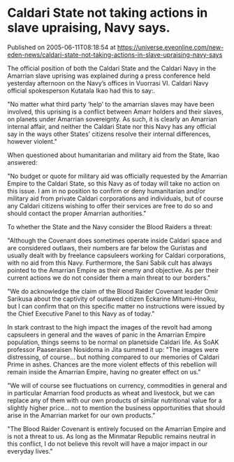 # Caldari State not taking actions in slave upraising, Navy says.
Published on 2005-06-11T08:18:54 at https://universe.eveonline.com/new-eden-news/caldari-state-not-taking-actions-in-slave-upraising-navy-says

The official position of both the Caldari State and the Caldari Navy in the Amarrian slave uprising was explained during a press conference held yesterday afternoon on the Navy’s offices in Vuorrasi VI. Caldari Navy official spokesperson Kutatala Ikao had this to say:.   
  
"No matter what third party ‘help’ to the amarrian slaves may have been involved, this uprising is a conflict between Amarr holders and their slaves, on planets under Amarrian sovereignty. As such, it is clearly an Amarrian internal affair, and neither the Caldari State nor this Navy has any official say in the ways other States’ citizens resolve their internal differences, however violent."   
  
When questioned about humanitarian and military aid from the State, Ikao answered:   
  
"No budget or quote for military aid was officially requested by the Amarrian Empire to the Caldari State, so this Navy as of today will take no action on this issue. I am in no position to confirm or deny humanitarian and/or military aid from private Caldari corporations and individuals, but of course any Caldari citizens wishing to offer their services are free to do so and should contact the proper Amarrian authorities."   
  
To whether the State and the Navy consider the Blood Raiders a threat:   
  
"Although the Covenant does sometimes operate inside Caldari space and are considered outlaws, their numbers are far below the Guristas and usually dealt with by freelance capsuleers working for Caldari corporations, with no aid from this Navy. Furthermore, the Sani Sabik cult has always pointed to the Amarrian Empire as their enemy and objective. As per their current actions we do not consider them a main threat to our borders."   
  
"We do acknowledge the claim of the Blood Raider Covenant leader Omir Sarikusa about the captivity of outlawed citizen Eckarine Mitumi-Hnolku, but I can confirm that on this specific matter no instructions were issued by the Chief Executive Panel to this Navy as of today."   
  
In stark contrast to the high impact the images of the revolt had among capsuleers in general and the waves of panic in the Amarrian Empire population, things seems to be normal on planetside Caldari life. As SoAK professor Paaseraisen Nosidoma in Jita summed it up: "The images were distressing, of course… but nothing compared to our memories of Caldari Prime in ashes. Chances are the more violent effects of this rebellion will remain inside the Amarrian Empire, having no greater effect on us."   
  
"We will of course see fluctuations on currency, commodities in general and in particular Amarrian food products as wheat and livestock, but we can replace any of them with our own products of similar nutritional value for a slightly higher price… not to mention the business opportunities that should arise in the Amarrian market for our own products."   
  
"The Blood Raider Covenant is entirely focused on the Amarrian Empire and is not a threat to us. As long as the Minmatar Republic remains neutral in this conflict, I do not believe this revolt will have a major impact in our everyday lives."
